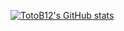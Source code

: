[![TotoB12's GitHub stats](https://github-readme-stats.vercel.app/api?username=TotoB12)](https://github.com/TotoB12)

